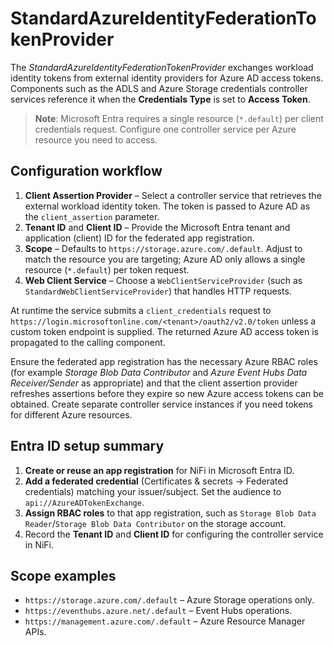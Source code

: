 <!--
  Licensed to the Apache Software Foundation (ASF) under one or more
  contributor license agreements.  See the NOTICE file distributed with
  this work for additional information regarding copyright ownership.
  The ASF licenses this file to You under the Apache License, Version 2.0
  (the "License"); you may not use this file except in compliance with
  the License.  You may obtain a copy of the License at
      http://www.apache.org/licenses/LICENSE-2.0
  Unless required by applicable law or agreed to in writing, software
  distributed under the License is distributed on an "AS IS" BASIS,
  WITHOUT WARRANTIES OR CONDITIONS OF ANY KIND, either express or implied.
  See the License for the specific language governing permissions and
  limitations under the License.
-->

# StandardAzureIdentityFederationTokenProvider

The *StandardAzureIdentityFederationTokenProvider* exchanges workload identity tokens from external identity providers for Azure AD access tokens. Components such as the ADLS and Azure Storage credentials controller services reference it when the **Credentials Type** is set to **Access Token**.

> **Note**: Microsoft Entra requires a single resource (`*.default`) per client credentials request. Configure one controller service per Azure resource you need to access.


## Configuration workflow

1. **Client Assertion Provider** – Select a controller service that retrieves the external workload identity token. The token is passed to Azure AD as the `client_assertion` parameter.
2. **Tenant ID** and **Client ID** – Provide the Microsoft Entra tenant and application (client) ID for the federated app registration.
3. **Scope** – Defaults to `https://storage.azure.com/.default`. Adjust to match the resource you are targeting; Azure AD only allows a single resource (`*.default`) per token request.
4. **Web Client Service** – Choose a `WebClientServiceProvider` (such as `StandardWebClientServiceProvider`) that handles HTTP requests.

At runtime the service submits a `client_credentials` request to `https://login.microsoftonline.com/<tenant>/oauth2/v2.0/token` unless a custom token endpoint is supplied. The returned Azure AD access token is propagated to the calling component.

Ensure the federated app registration has the necessary Azure RBAC roles (for example *Storage Blob Data Contributor* and *Azure Event Hubs Data Receiver/Sender* as appropriate) and that the client assertion provider refreshes assertions before they expire so new Azure access tokens can be obtained. Create separate controller service instances if you need tokens for different Azure resources.


## Entra ID setup summary

1. **Create or reuse an app registration** for NiFi in Microsoft Entra ID.
2. **Add a federated credential** (Certificates & secrets → Federated credentials) matching your issuer/subject. Set the audience to `api://AzureADTokenExchange`.
3. **Assign RBAC roles** to that app registration, such as `Storage Blob Data Reader`/`Storage Blob Data Contributor` on the storage account.
4. Record the **Tenant ID** and **Client ID** for configuring the controller service in NiFi.


## Scope examples

- `https://storage.azure.com/.default` – Azure Storage operations only.
- `https://eventhubs.azure.net/.default` – Event Hubs operations.
- `https://management.azure.com/.default` – Azure Resource Manager APIs.
